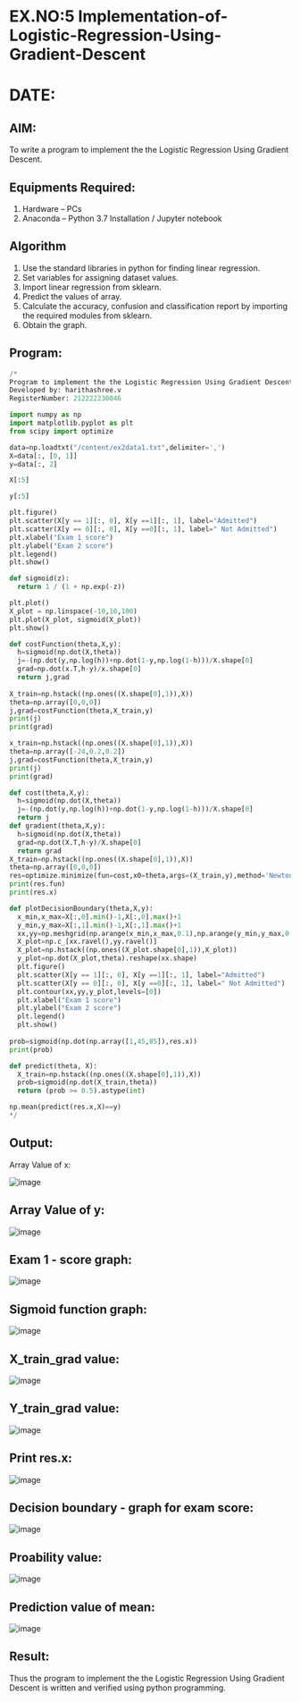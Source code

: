 # EX.NO:5 Implementation-of-Logistic-Regression-Using-Gradient-Descent
# DATE:
## AIM:
To write a program to implement the the Logistic Regression Using Gradient Descent.

## Equipments Required:
1. Hardware – PCs
2. Anaconda – Python 3.7 Installation / Jupyter notebook

## Algorithm
1. Use the standard libraries in python for finding linear regression.
2. Set variables for assigning dataset values.
3. Import linear regression from sklearn.
4. Predict the values of array.
5. Calculate the accuracy, confusion and classification report by importing the required modules from sklearn.
6. Obtain the graph.

## Program:
```python
/*
Program to implement the the Logistic Regression Using Gradient Descent.
Developed by: harithashree.v
RegisterNumber: 212222230046

import numpy as np
import matplotlib.pyplot as plt
from scipy import optimize

data=np.loadtxt("/content/ex2data1.txt",delimiter=',')
X=data[:, [0, 1]]
y=data[:, 2]

X[:5]

y[:5]

plt.figure()
plt.scatter(X[y == 1][:, 0], X[y ==1][:, 1], label="Admitted")
plt.scatter(X[y == 0][:, 0], X[y ==0][:, 1], label=" Not Admitted")
plt.xlabel("Exam 1 score")
plt.ylabel("Exam 2 score")
plt.legend()
plt.show()

def sigmoid(z):
  return 1 / (1 + np.exp(-z))

plt.plot()
X_plot = np.linspace(-10,10,100)
plt.plot(X_plot, sigmoid(X_plot))
plt.show()

def costFunction(theta,X,y):
  h=sigmoid(np.dot(X,theta))
  j=-(np.dot(y,np.log(h))+np.dot(1-y,np.log(1-h)))/X.shape[0]
  grad=np.dot(x.T,h-y)/x.shape[0]
  return j,grad
  
X_train=np.hstack((np.ones((X.shape[0],1)),X))
theta=np.array([0,0,0])
j,grad=costFunction(theta,X_train,y)
print(j)
print(grad)

x_train=np.hstack((np.ones((X.shape[0],1)),X))
theta=np.array([-24,0.2,0.2])
j,grad=costFunction(theta,X_train,y)
print(j)
print(grad)

def cost(theta,X,y):
  h=sigmoid(np.dot(X,theta))
  j=-(np.dot(y,np.log(h))+np.dot(1-y,np.log(1-h)))/X.shape[0]
  return j
def gradient(theta,X,y):
  h=sigmoid(np.dot(X,theta))
  grad=np.dot(X.T,h-y)/X.shape[0]
  return grad
X_train=np.hstack((np.ones((X.shape[0],1)),X))
theta=np.array([0,0,0])
res=optimize.minimize(fun=cost,x0=theta,args=(X_train,y),method='Newton-CG',jac=gradient)
print(res.fun)
print(res.x)

def plotDecisionBoundary(theta,X,y):
  x_min,x_max=X[:,0].min()-1,X[:,0].max()+1
  y_min,y_max=X[:,1].min()-1,X[:,1].max()+1
  xx,yy=np.meshgrid(np.arange(x_min,x_max,0.1),np.arange(y_min,y_max,0.1))
  X_plot=np.c_[xx.ravel(),yy.ravel()]
  X_plot=np.hstack((np.ones((X_plot.shape[0],1)),X_plot))
  y_plot=np.dot(X_plot,theta).reshape(xx.shape)
  plt.figure()
  plt.scatter(X[y == 1][:, 0], X[y ==1][:, 1], label="Admitted")
  plt.scatter(X[y == 0][:, 0], X[y ==0][:, 1], label=" Not Admitted")
  plt.contour(xx,yy,y_plot,levels=[0])
  plt.xlabel("Exam 1 score")
  plt.ylabel("Exam 2 score")
  plt.legend()
  plt.show()
  
prob=sigmoid(np.dot(np.array([1,45,85]),res.x))
print(prob)

def predict(theta, X):
  X_train=np.hstack((np.ones((X.shape[0],1)),X))
  prob=sigmoid(np.dot(X_train,theta))
  return (prob >= 0.5).astype(int)

np.mean(predict(res.x,X)==y)
*/
```

## Output:
Array Value of x:


![image](https://github.com/haritha-venkat/-Implementation-of-Logistic-Regression-Using-Gradient-Descent/assets/121285701/eff918c5-2bcd-49e4-b978-48b389efc6a2)


## Array Value of y:

![image](https://github.com/haritha-venkat/-Implementation-of-Logistic-Regression-Using-Gradient-Descent/assets/121285701/13ac1c01-59e0-4241-bde9-55d935387586)

## Exam 1 - score graph:




![image](https://github.com/haritha-venkat/-Implementation-of-Logistic-Regression-Using-Gradient-Descent/assets/121285701/4290a194-5acd-43d0-a049-f9650aab2602)


## Sigmoid function graph:


![image](https://github.com/haritha-venkat/-Implementation-of-Logistic-Regression-Using-Gradient-Descent/assets/121285701/e3084e4f-dccb-4efc-b34a-3cfe2350367e)


## X_train_grad value:


![image](https://github.com/haritha-venkat/-Implementation-of-Logistic-Regression-Using-Gradient-Descent/assets/121285701/811052aa-cd7d-4fa8-96ae-304e11575ea3)


## Y_train_grad value:


![image](https://github.com/haritha-venkat/-Implementation-of-Logistic-Regression-Using-Gradient-Descent/assets/121285701/51f87878-a179-4987-9698-da15e145289a)


## Print res.x:


![image](https://github.com/haritha-venkat/-Implementation-of-Logistic-Regression-Using-Gradient-Descent/assets/121285701/2f8c6e05-3452-4dba-8fd0-759a324c038c)


## Decision boundary - graph for exam score:


![image](https://github.com/haritha-venkat/-Implementation-of-Logistic-Regression-Using-Gradient-Descent/assets/121285701/e5385c03-3aa3-4fab-bb32-d7f22bc54850)


## Proability value:

![image](https://github.com/haritha-venkat/-Implementation-of-Logistic-Regression-Using-Gradient-Descent/assets/121285701/d31f0dd0-bbf9-49f3-b401-aef7c7642448)


## Prediction value of mean:

![image](https://github.com/haritha-venkat/-Implementation-of-Logistic-Regression-Using-Gradient-Descent/assets/121285701/127f330c-4ad6-4022-924e-6f23e062918b)


## Result:
Thus the program to implement the the Logistic Regression Using Gradient Descent is written and verified using python programming.

